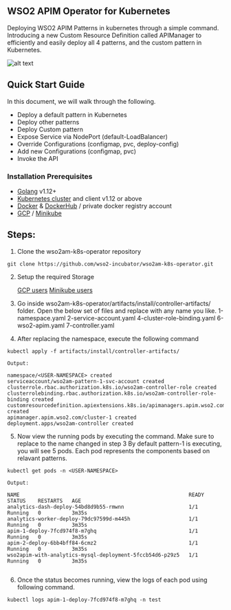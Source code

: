 ## WSO2 APIM Operator for Kubernetes

Deploying WSO2 APIM Patterns in kubernetes through a simple command. Introducing a new Custom Resource Definition called APIManager to efficiently and easily deploy all 4 patterns, and the custom pattern in Kubernetes.

![alt text](https://lh3.googleusercontent.com/-SDgiNAZzsD4/XhbH_LXDBRI/AAAAAAAADOI/Ani2mUSrfMI6yqJcIlYoXoQxmtKMdyxtwCLcBGAsYHQ/s0/pic1.png "K8S CRD workflow")

## Quick Start Guide

In this document, we will walk through the following.
* Deploy a default pattern in Kubernetes
* Deploy other patterns
* Deploy Custom pattern
* Expose Service via NodePort (default-LoadBalancer)
* Override Configurations (configmap, pvc, deploy-config)
* Add new Configurations (configmap, pvc)
* Invoke the API

### Installation Prerequisites
* [Golang](https://golang.org/doc/install) v1.12+ 
* [Kubernetes cluster](https://kubernetes.io/docs/setup/) and client v1.12 or above
* [Docker](https://docs.docker.com/install/) & [DockerHub](https://hub.docker.com/) / private docker registry account
* [GCP](https://cloud.google.com/) / [Minikube](https://kubernetes.io/docs/tasks/tools/install-minikube/)

## Steps:
1. Clone the wso2am-k8s-operator repository

``` 
git clone https://github.com/wso2-incubator/wso2am-k8s-operator.git 
```

2. Setup the required Storage

    [GCP users](https://docs.google.com/document/d/1oLLbz5q53_vN9fXN-byXuCifdobT-_jXAno7zc87Gnk/edit?ts=5e16c0ca)
    [Minikube users](https://docs.google.com/document/d/1ILIQKGqZ53y2cMhS731RRZMKsdbY3C-OSi4M10g7i8Q/edit?usp=sharing)
   
3. Go inside wso2am-k8s-operator/artifacts/install/controller-artifacts/ folder. Open the below set of files and replace <USER-NAMESPACE> with any name you like.
    1-namespace.yaml 
    2-service-account.yaml
    4-cluster-role-binding.yaml
    6-wso2-apim.yaml
    7-controller.yaml
    
4. After replacing the namespace, execute the following command

``` 
kubectl apply -f artifacts/install/controller-artifacts/ 

Output: 

namespace/<USER-NAMESPACE> created
serviceaccount/wso2am-pattern-1-svc-account created
clusterrole.rbac.authorization.k8s.io/wso2am-controller-role created
clusterrolebinding.rbac.authorization.k8s.io/wso2am-controller-role-binding created
customresourcedefinition.apiextensions.k8s.io/apimanagers.apim.wso2.com created
apimanager.apim.wso2.com/cluster-1 created
deployment.apps/wso2am-controller created
```
5. Now view the running pods by executing the command. Make sure to replace <USER-NAMESPACE> to the name changed in step 3
   By default pattern-1 is executing, you will see 5 pods. Each pod represents the components based on relavant patterns.
    
```
kubectl get pods -n <USER-NAMESPACE>

Output:

NAME                                                       READY   STATUS    RESTARTS   AGE
analytics-dash-deploy-54bd8d9b55-rmwnn                     1/1     Running   0          3m35s
analytics-worker-deploy-79dc97599d-m445h                   1/1     Running   0          3m35s
apim-1-deploy-7fcd974f8-m7ghq                              1/1     Running   0          3m35s
apim-2-deploy-6bb4bff84-6cmz2                              1/1     Running   0          3m35s
wso2apim-with-analytics-mysql-deployment-5fccb54d6-p29z5   1/1     Running   0          3m35s


```

6. Once the status becomes running, view the logs of each pod using following command.

```
kubectl logs apim-1-deploy-7fcd974f8-m7ghq -n test
```








